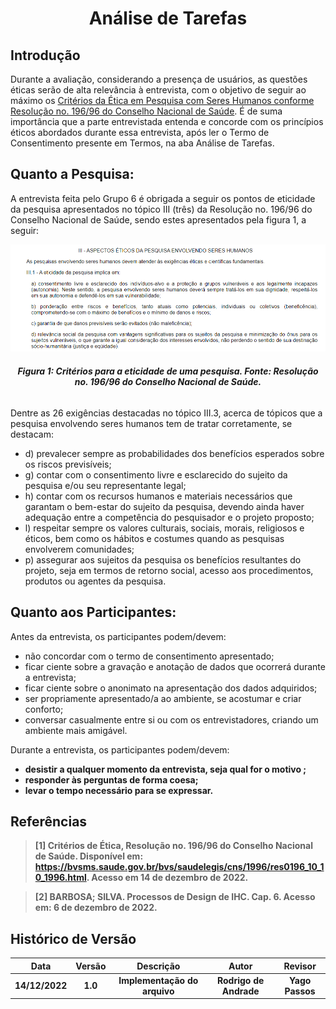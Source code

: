 <h1 align="center">Análise de Tarefas</h1>
 
## Introdução
Durante a avaliação, considerando a presença de usuários, as questões éticas serão de alta relevância à entrevista, com o objetivo de seguir ao máximo os [Critérios da Ética em Pesquisa com Seres Humanos conforme Resolução no. 196/96 do Conselho Nacional de Saúde](https://bvsms.saude.gov.br/bvs/saudelegis/cns/1996/res0196_10_10_1996.html). É de suma importância que a parte entrevistada entenda e concorde com os princípios éticos abordados durante essa entrevista, após ler o Termo de Consentimento presente em Termos, na aba Análise de Tarefas.

## Quanto a Pesquisa:
A entrevista feita pelo Grupo 6 é obrigada a seguir os pontos de eticidade da pesquisa apresentados no tópico III (três) da Resolução no. 196/96 do Conselho Nacional de Saúde, sendo estes apresentados pela figura 1, a seguir:

!["Aspectos éticos da pesquisa envolvendo seres humanos"](./images_planejamento/etc_1.png)
<figcaption align='center'>
   <h6><b>Figura 1: Critérios para a eticidade de uma pesquisa. Fonte: Resolução no. 196/96 do Conselho Nacional de Saúde.</b></h6>
</figcaption>
</center>

Dentre as 26 exigências destacadas no tópico III.3, acerca de tópicos que a pesquisa envolvendo seres humanos tem de tratar corretamente, se destacam:
<ul>
  <li>d) prevalecer sempre as probabilidades dos benefícios esperados sobre os riscos previsíveis; </li>
  <li>g) contar com o consentimento livre e esclarecido do sujeito da pesquisa e/ou seu representante legal;
  <li>h) contar com os recursos humanos e materiais necessários que garantam o bem-estar do sujeito da pesquisa, devendo ainda haver adequação entre a competência do pesquisador e o projeto proposto;
  <li>l) respeitar sempre os valores culturais, sociais, morais, religiosos e éticos, bem como os hábitos e costumes quando as pesquisas envolverem comunidades;
  <li>p) assegurar aos sujeitos da pesquisa os benefícios resultantes do projeto, seja em termos de retorno social, acesso aos procedimentos, produtos ou agentes da pesquisa.</li>
</ul>

## Quanto aos Participantes:
Antes da entrevista, os participantes podem/devem:
<ul>
  <li>não concordar com o termo de consentimento apresentado; </li>
  <li>ficar ciente sobre a gravação e anotação de dados que ocorrerá durante a entrevista;
  <li>ficar ciente sobre o anonimato na apresentação dos dados adquiridos;
  <li>ser propriamente apresentado/a ao ambiente, se acostumar e criar conforto;
  <li>conversar casualmente entre si ou com os entrevistadores, criando um ambiente mais amigável.</li>
</ul>

Durante a entrevista, os participantes podem/devem:
<ul>
  <li><b>desistir a qualquer momento da entrevista, seja qual for o motivo </b)>; </li>
  <li>responder às perguntas de forma coesa;
  <li>levar o tempo necessário para se expressar.</li>
</ul>




## Referências

> [1] Critérios de Ética, Resolução no. 196/96 do Conselho Nacional de Saúde. Disponível em: https://bvsms.saude.gov.br/bvs/saudelegis/cns/1996/res0196_10_10_1996.html. Acesso em 14 de dezembro de 2022.

> [2] BARBOSA; SILVA. **Processos de Design de IHC**. Cap. 6. Acesso em: 6 de dezembro de 2022.

## Histórico de Versão

|  Data  | Versão | Descrição | Autor | Revisor |
| :----: | :----: | :-------: | :---: | :--------:|
| 14/12/2022 | 1.0 | Implementação do arquivo| Rodrigo de Andrade  | Yago Passos |

